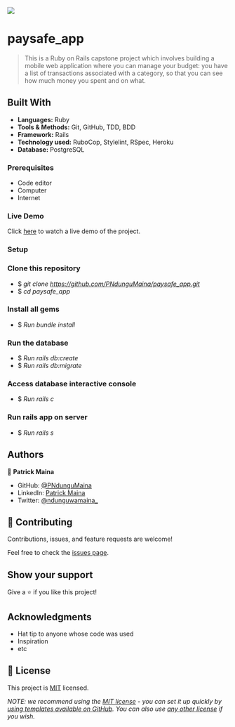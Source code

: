 ![](https://img.shields.io/badge/Microverse-blueviolet)

# paysafe_app

> This is a Ruby on Rails capstone project which involves building a mobile web application where you can manage your budget: you have a list of transactions associated with a category, so that you can see how much money you spent and on what.

## Built With

- **Languages:** Ruby
- **Tools & Methods:** Git, GitHub, TDD, BDD
- **Framework:** Rails
- **Technology used:** RuboCop, Stylelint, RSpec, Heroku
- **Database:** PostgreSQL

### Prerequisites

- Code editor
- Computer
- Internet

### Live Demo
Click [here](https://www.loom.com/share/fd496c8b503549bb900b1665a06e6663) to watch a live demo of the project.

### Setup

### Clone this repository

- $ _git clone https://github.com/PNdunguMaina/paysafe_app.git_
- $ _cd paysafe_app_

### Install all gems

- $ _Run bundle install_

### Run the database

- $ _Run rails db:create_
- $ _Run rails db:migrate_

### Access database interactive console

- $ _Run rails c_

### Run rails app on server

- $ _Run rails s_

## Authors

👤 **Patrick Maina**

- GitHub: [@PNdunguMaina](https://github.com/PNdunguMaina)
- LinkedIn: [Patrick Maina](https://www.linkedin.com/in/pndungumaina/)
- Twitter: [@ndunguwamaina_](https://twitter.com/ndunguwamaina_)

## 🤝 Contributing

Contributions, issues, and feature requests are welcome!

Feel free to check the [issues page](https://github.com/PNdunguMaina/recipe_app/issues).

## Show your support

Give a ⭐️ if you like this project!

## Acknowledgments

- Hat tip to anyone whose code was used
- Inspiration
- etc

## 📝 License

This project is [MIT](./LICENSE) licensed.

_NOTE: we recommend using the [MIT license](https://choosealicense.com/licenses/mit/) - you can set it up quickly by [using templates available on GitHub](https://docs.github.com/en/communities/setting-up-your-project-for-healthy-contributions/adding-a-license-to-a-repository). You can also use [any other license](https://choosealicense.com/licenses/) if you wish._
